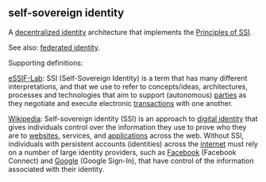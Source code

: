 ## self-sovereign identity

<p class="c8"><span>A </span><span class="c2"><a class="c3" href="#h.xodo7ytn4cx2">decentralized identity</a></span><span>&nbsp;architecture that implements the </span><span class="c2"><a class="c3" href="#h.dk15fkyq7xn5">Principles of SSI</a></span><span class="c0">.</span></p><p class="c8"><span>See also: </span><span class="c2"><a class="c3" href="#h.cb1le64hx6h5">federated identity</a></span><span>.</span></p><p class="c8"><span class="c0">Supporting definitions:</span></p><p class="c8"><span class="c2"><a class="c3" href="https://www.google.com/url?q=https://essif-lab.github.io/framework/docs/essifLab-glossary%23ssi-self-sovereign-identity&amp;sa=D&amp;source=editors&amp;ust=1706779842825982&amp;usg=AOvVaw2MEELCcD0ZX1LBBbvX_f58">eSSIF-Lab</a></span><span>: SSI (Self-Sovereign Identity) is a term that has many different interpretations, and that we use to refer to concepts/ideas, architectures, processes and technologies that aim to support (autonomous) </span><span class="c2"><a class="c3" href="https://www.google.com/url?q=https://essif-lab.github.io/framework/docs/terms/party&amp;sa=D&amp;source=editors&amp;ust=1706779842826272&amp;usg=AOvVaw3lJdenDo_encpETeTScimj">parties</a></span><span>&nbsp;as they negotiate and execute electronic </span><span class="c2"><a class="c3" href="https://www.google.com/url?q=https://essif-lab.github.io/framework/docs/terms/transaction&amp;sa=D&amp;source=editors&amp;ust=1706779842826486&amp;usg=AOvVaw0qzrf7pQmpoikK6YQLTVRl">transactions</a></span><span class="c0">&nbsp;with one another.</span></p><p class="c8"><span class="c2"><a class="c3" href="https://www.google.com/url?q=https://en.wikipedia.org/wiki/Self-sovereign_identity&amp;sa=D&amp;source=editors&amp;ust=1706779842826753&amp;usg=AOvVaw11uk_rqrdeChf8M9ewgjss">Wikipedia</a></span><span>: Self-sovereign identity (SSI) is an approach to </span><span class="c2"><a class="c3" href="https://www.google.com/url?q=https://en.wikipedia.org/wiki/Digital_identity&amp;sa=D&amp;source=editors&amp;ust=1706779842826959&amp;usg=AOvVaw12rVXqCQ1pVHCvmwIodMpo">digital identity</a></span><span>&nbsp;that gives individuals control over the information they use to prove who they are to </span><span class="c2"><a class="c3" href="https://www.google.com/url?q=https://en.wikipedia.org/wiki/Website&amp;sa=D&amp;source=editors&amp;ust=1706779842827156&amp;usg=AOvVaw2zRe2CiBWglTGhDoigmS-a">websites</a></span><span>, services, and </span><span class="c2"><a class="c3" href="https://www.google.com/url?q=https://en.wikipedia.org/wiki/Application_software&amp;sa=D&amp;source=editors&amp;ust=1706779842827345&amp;usg=AOvVaw2XspK0hEj6hIwS4_tiqYJT">applications</a></span><span>&nbsp;across the web. Without SSI, individuals with persistent accounts (identities) across the </span><span class="c2"><a class="c3" href="https://www.google.com/url?q=https://en.wikipedia.org/wiki/Internet&amp;sa=D&amp;source=editors&amp;ust=1706779842827522&amp;usg=AOvVaw1aR2IVoHQGlCgaBjpP8PQY">internet</a></span><span>&nbsp;must rely on a number of large identity providers, such as </span><span class="c2"><a class="c3" href="https://www.google.com/url?q=https://en.wikipedia.org/wiki/Facebook&amp;sa=D&amp;source=editors&amp;ust=1706779842827702&amp;usg=AOvVaw0pAydpP0Vnf_Efod4B01L5">Facebook</a></span><span>&nbsp;(Facebook Connect) and </span><span class="c2"><a class="c3" href="https://www.google.com/url?q=https://en.wikipedia.org/wiki/Google&amp;sa=D&amp;source=editors&amp;ust=1706779842827985&amp;usg=AOvVaw3aqI7vFeAjDmdg0w6L06Gv">Google</a></span><span class="c0">&nbsp;(Google Sign-In), that have control of the information associated with their identity.</span></p>

